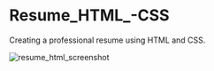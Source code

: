 # Resume_HTML_-CSS
Creating a professional resume using HTML and CSS. 

![resume_html_screenshot](https://user-images.githubusercontent.com/40976021/45589159-d96acc80-b8d5-11e8-80e7-e9fe13eef21b.jpg)

